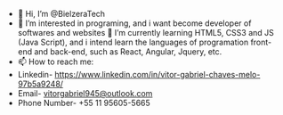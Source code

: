 - 👋 Hi, I’m @BielzeraTech
- 👀 I’m interested in programing, and i want become developer of softwares and websites
 🌱 I’m currently learning HTML5, CSS3 and JS (Java Script), and i intend learn the languages of programation front-end and back-end, such as React, Angular, Jquery, etc.  
- 📫 How to reach me:
- Linkedin- https://www.linkedin.com/in/vitor-gabriel-chaves-melo-97b5a9248/
- Email- vitorgabriel945@outlook.com
- Phone Number- +55 11 95605-5665

<!---
BielzeraTech/BielzeraTech is a ✨ special ✨ repository because its `README.md` (this file) appears on your GitHub profile.
You can click the Preview link to take a look at your changes.
---
